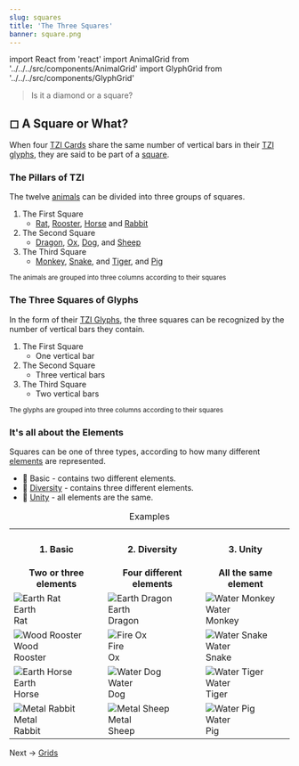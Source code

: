 ```yaml
---
slug: squares
title: 'The Three Squares'
banner: square.png
---
```

import React from 'react'
import AnimalGrid from '../../../src/components/AnimalGrid'
import GlyphGrid from '../../../src/components/GlyphGrid'

> Is it a diamond or a square?

## ◻ A Square or What?

When four [TZI Cards](/) share the same number of vertical bars in their [TZI glyphs](glyphs), they are said to be part of a [square](square).

### The Pillars of TZI
The twelve [animals](animals) can be divided into three groups of squares.

1. The First Square
    - [Rat](rat), [Rooster](rooster), [Horse](horse) and  [Rabbit](rabbit)
1. The Second Square
    - [Dragon](dragon), [Ox](ox), [Dog](dog), and [Sheep](sheep)
1. The Third Square
    - [Monkey](monkey), [Snake](snake), and [Tiger](tiger), and [Pig](pig)

<AnimalGrid />
<small>The animals are grouped into three columns according to their squares</small>

### The Three Squares of Glyphs

In the form of their [TZI Glyphs](glyphs), the three squares can be recognized by the number of vertical bars they contain.

1. The First Square
    - One vertical bar
1. The Second Square
    - Three vertical bars
1. The Third Square
    - Two vertical bars

<GlyphGrid />
<small>The glyphs are grouped into three columns according to their squares</small>


### It's all about the Elements

Squares can be one of three types, according to how many different [elements](elements) are represented.

- 🍦 Basic - contains two different elements. 
- ‍🌈 [Diversity](diversity) - contains three different elements.
- 🏴󠁳󠁳󠁵󠁹󠁿 [Unity](unity) - all elements are the same.

<table id="square-examples" style="width:100%">
    <caption>Examples</caption>
    <tr>
        <th><h4>1. Basic</h4>
            <div class="tiny">Two or three elements</div>
        </th>
        <th><h4>2. Diversity</h4>
            <div class="tiny">Four different elements</div>
        </th>
        <th><h4>3. Unity</h4>
            <div class="tiny">All the same element</div>
        </th>
    </tr>
    <tr>
        <td>
            <img class="ui bottom aligned small image" alt="Earth Rat" src="images/25_earth_rat_card.png"/>
            <div class="tiny">Earth<br />Rat</div>
        </td>
        <td>
            <img class="ui bottom aligned small image" alt="Earth Dragon" src="images/05_earth_dragon_card.png"/>
            <div class="tiny">Earth<br />Dragon</div>
        </td>
        <td>
            <img class="ui bottom aligned small image" alt="Water Monkey" src="images/09_water_monkey_card.png"/>
            <div class="tiny">Water<br />Monkey</div>
        </td>
    </tr>
    <tr>
        <td>
            <img class="ui bottom aligned small image" alt="Wood Rooster" src="images/22_wood_rooster_card.png"/>
            <div class="tiny">Wood<br />Rooster</div>
        </td>
        <td>
            <img class="ui bottom aligned small image" alt="Fire Ox" src="images/14_fire_ox_card.png"/>
            <div class="tiny">Fire<br />Ox</div>
        </td>
        <td>
            <img class="ui bottom aligned small image" alt="Water Snake" src="images/30_water_snake_card.png"/>
            <div class="tiny">Water<br />Snake</div>
        </td>
    </tr>
    <tr>
        <td>
            <img class="ui bottom aligned small image" alt="Earth Horse" src="images/55_earth_horse_card.png"/>
            <div class="tiny">Earth<br />Horse</div>
        </td>
        <td>
            <img class="ui bottom aligned small image" alt="Water Dog" src="images/59_water_dog_card.png"/>
            <div class="tiny">Water<br />Dog</div>
        </td>
        <td>
            <img class="ui bottom aligned small image" alt="Water Tiger" src="images/39_water_tiger_card.png"/>
            <div class="tiny">Water<br />Tiger</div>
        </td>    
    </tr>
    <tr>
        <td>
            <img class="ui bottom aligned small image" alt="Metal Rabbit" src="images/28_metal_rabbit_card.png"/>
            <div class="tiny">Metal<br />Rabbit</div>
        </td>
        <td>
            <img class="ui bottom aligned small image" alt="Metal Sheep" src="images/08_metal_sheep_card.png"/>
            <div class="tiny">Metal<br />Sheep</div>
        </td>
        <td>
            <img class="ui bottom aligned small image" alt="Water Pig" src="images/60_water_pig_card.png"/>
            <div class="tiny">Water<br />Pig</div>
        </td>
    </tr>
</table>

Next -> [Grids](grids)